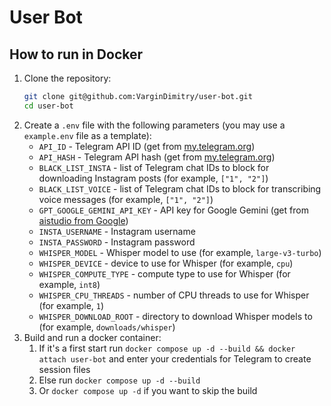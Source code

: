 # User Bot
## How to run in Docker

1. Clone the repository:
    ```bash
    git clone git@github.com:VarginDimitry/user-bot.git
    cd user-bot
    ```
2. Create a `.env` file with the following parameters (you may use a `example.env` file as a template):
    * `API_ID` - Telegram API ID (get from [my.telegram.org](https://my.telegram.org))
    * `API_HASH` - Telegram API hash (get from [my.telegram.org](https://my.telegram.org))
    * `BLACK_LIST_INSTA` - list of Telegram chat IDs to block for downloading Instagram posts (for example, `["1", "2"]`)
    * `BLACK_LIST_VOICE` - list of Telegram chat IDs to block for transcribing voice messages (for example, `["1", "2"]`)
    * `GPT_GOOGLE_GEMINI_API_KEY` - API key for Google Gemini (get from [aistudio from Google](https://aistudio.google.com/apikey))
    * `INSTA_USERNAME` - Instagram username
    * `INSTA_PASSWORD` - Instagram password
    * `WHISPER_MODEL` - Whisper model to use (for example, `large-v3-turbo`)
    * `WHISPER_DEVICE` - device to use for Whisper (for example, `cpu`)
    * `WHISPER_COMPUTE_TYPE` - compute type to use for Whisper (for example, `int8`)
    * `WHISPER_CPU_THREADS` - number of CPU threads to use for Whisper (for example, `1`)
    * `WHISPER_DOWNLOAD_ROOT` - directory to download Whisper models to (for example, `downloads/whisper`)
3. Build and run a docker container:
   1. If it's a first start run ```docker compose up -d --build && docker attach user-bot``` 
   and enter your credentials for Telegram to create session files
   2. Else run ```docker compose up -d --build```
   3. Or ```docker compose up -d``` if you want to skip the build